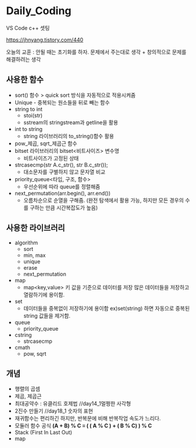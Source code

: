 # Daily_Coding

VS Code c++ 셋팅 

https://jhnyang.tistory.com/440

오늘의 교훈 : 안될 때는 초기화를 하자.
문제에서 주는대로 생각 + 창의적으로 문제를 해결하려는 생각

## 사용한 함수
- sort() 함수 > quick sort 방식을 자동적으로 적용시켜줌
- Unique - 중복되는 원소들을 뒤로 빼는 함수
- string to int 
    - stoi(str)
    - sstream의 stringstream과 getline을 활용
- int to string 
    - string 라이브러리의 to_string()함수 활용
- pow_제곱, sqrt_제곱근 함수
- bitset 라이브러리의 bitset<비트사이즈> 변수명
    - 비트사이즈가 고정된 상태
- strcasecmp(str A.c_str(), str B.c_str()); 
    - 대소문자를 구별하지 않고 문자열 비교
- priority_queue<타입, 구조, 함수> 
    - 우선순위에 따라 queue를 정렬해줌
- next_permutation(arr.begin(), arr.end())
    - 오름차순으로 순열을 구해줌. (완전 탐색에서 활용 가능, 하지만 모든 경우의 수를 구하는 만큼 시간복잡도가 높음)

## 사용한 라이브러리
- algorithm
    - sort
    - min, max
    - unique
    - erase
    - next_permutation
- map 
    - map<key,value> 키 값을 기준으로 데이터를 저장 많은 데이터들을 저장하고 열람하기에 용이함.
- set
    - 데이터들을 중복없이 저장하기에 용이함 ex)set(string) 하면 자동으로 중복된 string 값들을 제거함.
- queue
    - priority_queue
- cstring
    - strcasecmp
- cmath
    - pow, sqrt

    
## 개념
- 행렬의 곱셈
- 제곱, 제곱근
- 최대공약수 : 유클리드 호제법 //day14_1멀쩡한 사각형
- 2진수 만들기 //day18_1 숫자의 표현
- 재귀함수는 편리하긴 하지만, 반복문에 비해 반복작업 속도가 느리다.
- 모듈러 함수 공식 **(A + B) % C ≡ ( ( A % C ) + ( B % C) ) % C**
- Stack (First In Last Out)
- map

